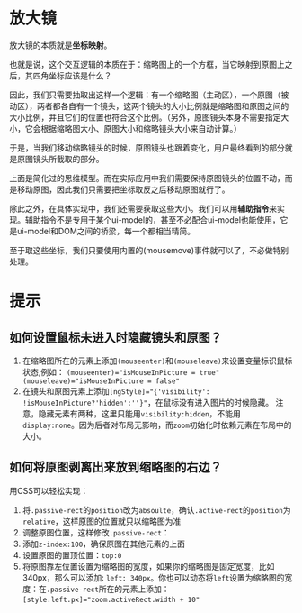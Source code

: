 # 放大镜

放大镜的本质就是**坐标映射**。

也就是说，这个交互逻辑的本质在于：缩略图上的一个方框，当它映射到原图上之后，其四角坐标应该是什么？

因此，我们只需要抽取出这样一个逻辑：有一个缩略图（主动区），一个原图（被动区），两者都各自有一个镜头，这两个镜头的大小比例就是缩略图和原图之间的大小比例，并且它们的位置也符合这个比例。（另外，原图镜头本身不需要指定大小，它会根据缩略图大小、原图大小和缩略镜头大小来自动计算。）

于是，当我们移动缩略镜头的时候，原图镜头也跟着变化，用户最终看到的部分就是原图镜头所截取的部分。

上面是简化过的思维模型。而在实际应用中我们需要保持原图镜头的位置不动，而是移动原图，因此我们只需要把坐标取反之后移动原图就行了。

除此之外，在具体实现中，我们还需要获取这些大小。我们可以用**辅助指令**来实现。辅助指令不是专用于某个ui-model的，甚至不必配合ui-model也能使用，它是ui-model和DOM之间的桥梁，每一个都相当精简。

至于取这些坐标，我们只要使用内置的(mousemove)事件就可以了，不必做特别处理。


# 提示

## 如何设置鼠标未进入时隐藏镜头和原图？
1. 在缩略图所在的元素上添加`(mouseenter)`和`(mouseleave)`来设置变量标识鼠标状态,例如：
    `(mouseenter)="isMouseInPicture = true" (mouseleave)="isMouseInPicture = false"`
1. 在镜头和原图元素上添加`[ngStyle]="{'visibility': !isMouseInPicture?'hidden':''}"`，在鼠标没有进入图片的时候隐藏。
注意，隐藏元素有两种，这里只能用`visibility:hidden`，不能用`display:none`。因为后者对布局无影响，而`zoom`初始化时依赖元素在布局中的大小。

## 如何将原图剥离出来放到缩略图的右边？

用CSS可以轻松实现：

1. 将`.passive-rect`的`position`改为`absoulte`，确认`.active-rect`的`position`为`relative`，这样原图的位置就只以缩略图为准
1. 调整原图位置，这样修改`.passive-rect`：
1. 添加`z-index:100`，确保原图在其他元素的上面
1. 设置原图的置顶位置：`top:0`
1. 将原图靠左位置设置为缩略图的宽度，如果你的缩略图是固定宽度，比如340px，那么可以添加: `left: 340px`。你也可以动态将`left`设置为缩略图的宽度：在`.passive-rect`所在的元素上添加：`[style.left.px]="zoom.activeRect.width + 10"`